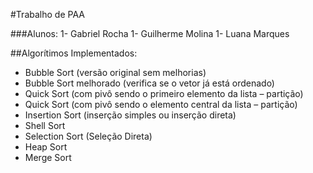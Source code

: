 #Trabalho de PAA

###Alunos:
1- Gabriel Rocha
1- Guilherme Molina
1- Luana Marques

##Algorítimos Implementados:
- Bubble Sort (versão original sem melhorias)
- Bubble Sort melhorado (verifica se o vetor já está ordenado)
- Quick Sort (com pivô sendo o primeiro elemento da lista – partição)
- Quick Sort (com pivô sendo o elemento central da lista – partição)
- Insertion Sort (inserção simples ou inserção direta)
- Shell Sort
- Selection Sort (Seleção Direta)
- Heap Sort
- Merge Sort
